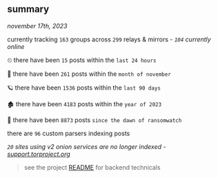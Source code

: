
## summary
_november 17th, 2023_

currently tracking `163` groups across `299` relays & mirrors - _`104` currently online_

⏲ there have been `15` posts within the `last 24 hours`

🦈 there have been `261` posts within the `month of november`

🪐 there have been `1536` posts within the `last 90 days`

🏚 there have been `4183` posts within the `year of 2023`

🦕 there have been `8873` posts `since the dawn of ransomwatch`

there are `96` custom parsers indexing posts

_`20` sites using v2 onion services are no longer indexed - [support.torproject.org](https://support.torproject.org/onionservices/v2-deprecation/)_

> see the project [README](https://github.com/joshhighet/ransomwatch#ransomwatch--) for backend technicals
